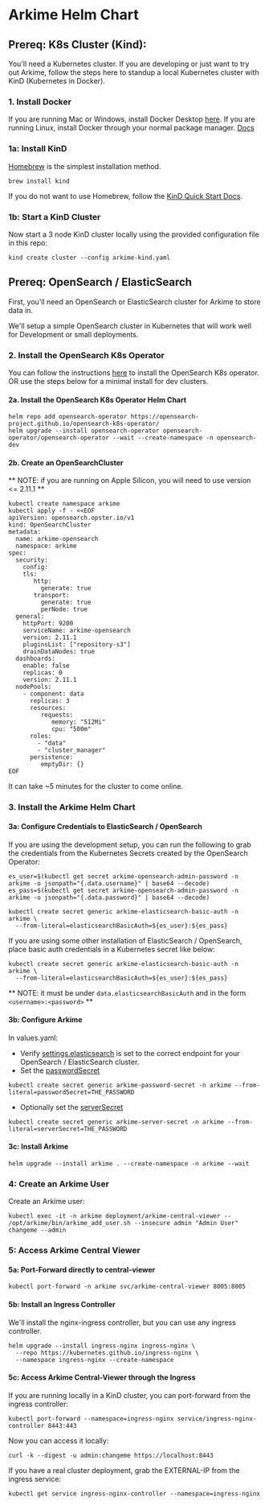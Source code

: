 # Arkime Helm Chart

## Prereq: K8s Cluster (Kind):

You'll need a Kubernetes cluster. If you are developing or just want to try out Arkime, follow the steps here to standup a local Kubernetes cluster with KinD (Kubernetes in Docker). 

### 1. Install Docker

If you are running Mac or Windows, install Docker Desktop [here](https://docs.docker.com/desktop/).
If you are running Linux, install Docker through your normal package manager. [Docs](https://docs.docker.com/engine/install/)

### 1a: Install KinD

[Homebrew](https://brew.sh/) is the simplest installation method.

```
brew install kind
```

If you do not want to use Homebrew, follow the [KinD Quick Start Docs](https://kind.sigs.k8s.io/docs/user/quick-start/#installation).

### 1b: Start a KinD Cluster

Now start a 3 node KinD cluster locally using the provided configuration file in this repo:

```
kind create cluster --config arkime-kind.yaml
```

## Prereq: OpenSearch / ElasticSearch

First, you'll need an OpenSearch or ElasticSearch cluster for Arkime to store data in. 

We'll setup a simple OpenSearch cluster in Kubernetes that will work well for Development or small deployments. 

### 2. Install the OpenSearch K8s Operator

You can follow the instructions [here](https://opensearch.org/docs/latest/tools/k8s-operator) to install the OpenSearch K8s operator. OR use the steps below for a minimal install for dev clusters. 

#### 2a. Install the OpenSearch K8s Operator Helm Chart

```
helm repo add opensearch-operator https://opensearch-project.github.io/opensearch-k8s-operator/
helm upgrade --install opensearch-operator opensearch-operator/opensearch-operator --wait --create-namespace -n opensearch-dev
```

####  2b. Create an OpenSearchCluster

** NOTE: if you are running on Apple Silicon, you will need to use version <= 2.11.1 **

```
kubectl create namespace arkime
kubectl apply -f - <<EOF
apiVersion: opensearch.opster.io/v1
kind: OpenSearchCluster
metadata:
  name: arkime-opensearch
  namespace: arkime
spec:
  security:
    config:
    tls:
       http:
         generate: true 
       transport:
         generate: true
         perNode: true
  general:
    httpPort: 9200
    serviceName: arkime-opensearch
    version: 2.11.1
    pluginsList: ["repository-s3"]
    drainDataNodes: true
  dashboards:
    enable: false
    replicas: 0
    version: 2.11.1
  nodePools:
    - component: data
      replicas: 3
      resources:
         requests:
            memory: "512Mi"
            cpu: "500m"
      roles:
        - "data"
        - "cluster_manager"
      persistence:
         emptyDir: {}
EOF
```

It can take ~5 minutes for the cluster to come online.

### 3. Install the Arkime Helm Chart

#### 3a: Configure Credentials to ElasticSearch / OpenSearch

If you are using the development setup, you can run the following to grab the credentials from the Kubernetes Secrets created by the OpenSearch Operator:

```
es_user=$(kubectl get secret arkime-opensearch-admin-password -n arkime -o jsonpath="{.data.username}" | base64 --decode)
es_pass=$(kubectl get secret arkime-opensearch-admin-password -n arkime -o jsonpath="{.data.password}" | base64 --decode)

kubectl create secret generic arkime-elasticsearch-basic-auth -n arkime \
  --from-literal=elasticsearchBasicAuth=${es_user}:${es_pass}
```

If you are using some other installation of ElasticSearch / OpenSearch, place basic auth credentials in a Kubernetes secret like below:

```
kubectl create secret generic arkime-elasticsearch-basic-auth -n arkime \
  --from-literal=elasticsearchBasicAuth=${es_user}:${es_pass}
```

** NOTE: it must be under `data.elasticsearchBasicAuth` and in the form `<username>:<password>` **


#### 3b: Configure Arkime

In values.yaml:
* Verify [settings.elasticsearch](https://arkime.com/settings#elasticsearch) is set to the correct endpoint for your OpenSearch / ElasticSearch cluster.
* Set the [passwordSecret](https://arkime.com/settings#passwordSecret)
```
kubectl create secret generic arkime-password-secret -n arkime --from-literal=passwordSecret=THE_PASSWORD
```
* Optionally set the [serverSecret](https://arkime.com/settings#serverSecret)
```
kubectl create secret generic arkime-server-secret -n arkime --from-literal=serverSecret=THE_PASSWORD
```


#### 3c: Install Arkime

```
helm upgrade --install arkime . --create-namespace -n arkime --wait
```

### 4: Create an Arkime User

Create an Arkime user:

```
kubectl exec -it -n arkime deployment/arkime-central-viewer -- /opt/arkime/bin/arkime_add_user.sh --insecure admin "Admin User" changeme --admin
```

### 5: Access Arkime Central Viewer

#### 5a: Port-Forward directly to central-viewer

```
kubectl port-forward -n arkime svc/arkime-central-viewer 8005:8005
```

#### 5b: Install an Ingress Controller

We'll install the nginx-ingress controller, but you can use any ingress controller. 

```
helm upgrade --install ingress-nginx ingress-nginx \
  --repo https://kubernetes.github.io/ingress-nginx \
  --namespace ingress-nginx --create-namespace
```

#### 5c: Access Arkime Central-Viewer through the Ingress

If you are running locally in a KinD cluster, you can port-forward from the ingress controller:

```
kubectl port-forward --namespace=ingress-nginx service/ingress-nginx-controller 8443:443
```

Now you can access it locally:

```
curl -k --digest -u admin:changeme https://localhost:8443
```

If you have a real cluster deployment, grab the EXTERNAL-IP from the ingress service:

```
kubectl get service ingress-nginx-controller --namespace=ingress-nginx
```
